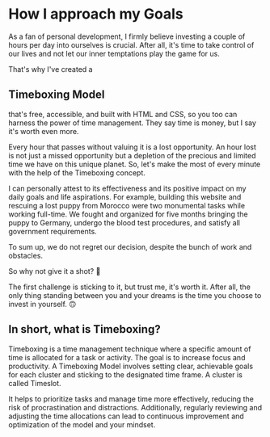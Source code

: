 # How I approach my Goals

As a fan of personal development, I firmly believe investing a couple of hours per day into ourselves is crucial. After all, it's time to take control of our lives and not let our inner temptations play the game for us.

That's why I've created a

## Timeboxing Model

that's free, accessible, and built with HTML and CSS, so you too can harness the power of time management. They say time is money, but I say it's worth even more.

Every hour that passes without valuing it is a lost opportunity. An hour lost is not just a missed opportunity but a depletion of the precious and limited time we have on this unique planet. So, let's make the most of every minute with the help of the Timeboxing concept.

I can personally attest to its effectiveness and its positive impact on my daily goals and life aspirations. For example, building this website and rescuing a lost puppy from Morocco were two monumental tasks while working full-time. We fought and organized for five months bringing the puppy to Germany, undergo the blood test procedures, and satisfy all government requirements.

To sum up, we do not regret our decision, despite the bunch of work and obstacles.

So why not give it a shot? 🚀

The first challenge is sticking to it, but trust me, it's worth it. After all, the only thing standing between you and your dreams is the time you choose to invest in yourself. 🙃

## In short, what is Timeboxing?

Timeboxing is a time management technique where a specific amount of time is allocated for a task or activity. The goal is to increase focus and productivity. A Timeboxing Model involves setting clear, achievable goals for each cluster and sticking to the designated time frame. A cluster is called Timeslot.

It helps to prioritize tasks and manage time more effectively, reducing the risk of procrastination and distractions. Additionally, regularly reviewing and adjusting the time allocations can lead to continuous improvement and optimization of the model and your mindset.
